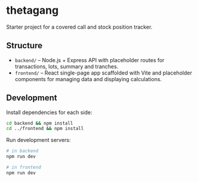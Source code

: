 # thetagang

Starter project for a covered call and stock position tracker.

## Structure

- `backend/` – Node.js + Express API with placeholder routes for transactions, lots, summary and tranches.
- `frontend/` – React single-page app scaffolded with Vite and placeholder components for managing data and displaying calculations.

## Development

Install dependencies for each side:

```bash
cd backend && npm install
cd ../frontend && npm install
```

Run development servers:

```bash
# in backend
npm run dev

# in frontend
npm run dev
```
